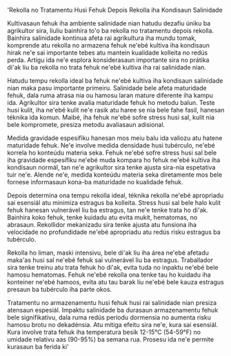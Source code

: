 'Rekolla no Tratamentu Husi Fehuk Depois Rekolla iha Kondisaun Salinidade

Kultivasaun fehuk iha ambiente salinidade nian hatudu dezafiu úniku ba agrikultor sira, liuliu bainhira to'o ba rekolla no tratamentu depois rekolla. Bainhira salinidade kontinua afeta rai agrikultura iha mundu tomak, komprende atu rekolla no armazena fehuk ne'ebé kultiva iha kondisaun hirak ne'e sai importante tebes atu mantein kualidade kolleita no redús perda. Artigu ida ne'e esplora konsiderasaun importante sira no prátika di'ak liu ba rekolla no trata fehuk ne'ebé kultiva iha rai salinidade nian.

Hatudu tempu rekolla ideal ba fehuk ne'ebé kultiva iha kondisaun salinidade nian maka pasu importante primeiru. Salinidade bele afeta maturidade fehuk, dala ruma atrasa nia ou hamosu laran mature diferente iha kampu ida. Agrikultor sira tenke avalia maturidade fehuk ho metodu balun. Teste husi kulit, iha ne'ebé kulit ne'e rasik atu haree se nia bele fahe fasil, hanesan téknika ida komun. Maibé, iha fehuk ne'ebé sofre stress husi sal, kulit nia bele kompromete, presiza metodu avaliasaun adisional.

Medida gravidade espesífiku hanesan mos meiu balu ida valiozu atu hatene maturidade fehuk. Ne'e involve medida densidade husi tubérculo, ne'ebé korrela ho konteúdu materia seka. Fehuk ne'ebé sofre stress husi sal bele iha gravidade espesífiku ne'ebé muda kompara ho fehuk ne'ebé kultiva iha kondisaun normál, tan ne'e agrikultor sira tenke ajusta sira-nia espetativa tuir ne'e. Alende ne'e, medida konteúdu materia seka diretamente mos bele fornese informasaun kona-ba maturidade no kualidade fehuk.

Depois determina ona tempu rekolla ideal, téknika rekolla ne'ebé apropriadu sai esensiál atu minimiza estragus ba kolleita. Stress husi sal bele halo kulit fehuk hanesan vulnerável liu ba estragus, tan ne'e tenke trata ho di'ak. Bainhira koko fehuk, tenke kuidadu atu evita mukit, hematomas, no abrasaun. Rekollidor mekanizadu sira tenke ajusta atu funsiona iha velocidade no profundidade ne'ebé apropriadu atu redús risku estragus ba tubérculo.

Rekolla ho liman, maski intensivu, bele di'ak liu iha área ne'ebé afetadu maka'as husi sal ne'ebé fehuk sai vulnerável liu ba estragus. Traballador sira tenke treinu atu trata fehuk ho di'ak, evita tuda no inpaktu ne'ebé bele hamosu hematomas. Fehuk ne'ebé rekolla ona tenke tau ho kuidadu iha konteiner ne'ebé hamoos, evita atu tau barak liu ne'ebé bele kauza estragus presaun ba tubérculo iha parte okos.

Tratamentu no armazenamentu husi fehuk husi rai salinidade nian presiza atensaun espesiál. Impaktu salinidade ba durasaun armazenamentu fehuk bele signifikativu, dala ruma redús períodu dormensia no aumenta risku hamosu brotu no dekadénsia. Atu mitiga efeitu sira ne'e, kura sai esensiál. Kura involve trata fehuk iha temperatura besik 12-15°C (54-59°F) no umidade relativu aas (90-95%) ba semana rua. Prosesu ida ne'e permite kurasaun ba ferida ki'